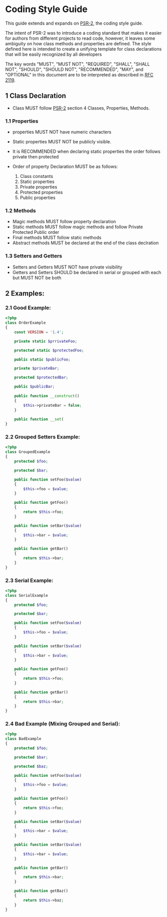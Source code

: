 # Coding Style Guide

This guide extends and expands on [PSR-2][], the coding style guide.

The intent of PSR-2 was to introduce a coding standard that makes it easier for
authors from different projects to read code, however, it leaves some ambiguity on how 
class methods and properties are defined.  The style defined here is intended 
to create a unifying template for class declarations that will be easily recognized 
by all developers 

The key words "MUST", "MUST NOT", "REQUIRED", "SHALL", "SHALL NOT", "SHOULD",
"SHOULD NOT", "RECOMMENDED", "MAY", and "OPTIONAL" in this document are to be
interpreted as described in [RFC 2119][].

[RFC 2119]: http://www.ietf.org/rfc/rfc2119.txt
[PSR-2]: https://github.com/php-fig/fig-standards/blob/master/accepted/PSR-2-coding-style-guide.md

## 1 Class Declaration 

- Class MUST follow [PSR-2][] section 4 Classes, Properties, Methods.

### 1.1 Properties

- properties MUST NOT have numeric characters
- Static properties MUST NOT be publicly visible. 
- It is RECOMMENDED when declaring static properties the order follows private then protected
- Order of property Declaration MUST be as follows:

    1. Class constants
    2. Static properties 
    3. Private properties 
    4. Protected properties 
    5. Public properties 

### 1.2 Methods

- Magic methods MUST follow property declaration 
- Static methods MUST follow magic methods and follow Private Protected Public order
- Final methods MUST follow static methods
- Abstract methods MUST be declared at the end of the class declration  

### 1.3 Setters and Getters

- Setters and Getters MUST NOT have private visibility
- Getters and Setters SHOULD be declared in serial or grouped with each but MUST NOT be both 

## 2 Examples:

### 2.1 Good Example:
```php
<?php
class OrderExample
{
    const VERSION = '1.4';

    private static $prrivateFoo;

    protected static $protectedFoo;

    public static $publicFoo;

    private $privateBar;

    protected $protectedBar;

    public $publicBar;
    
    public function __construct()
    {
        $this->privateBar = false;
    }
    
    public function __set(
}

```

### 2.2 Grouped Setters Example:
```php
<?php
class GroupedExample 
{
    protected $foo;

    protected $bar;

    public function setFoo($value)
    {
        $this->foo = $value;
    }

    public function getFoo()
    {
        return $this->foo;
    }

    public function setBar($value)
    {
        $this->bar = $value;
    }

    public function getBar()
    {
        return $this->bar;
    }
}
```

### 2.3 Serial Example:
```php
<?php
class SerialExample 
{
    protected $foo;

    protected $bar;

    public function setFoo($value)
    {
        $this->foo = $value;
    }

    public function setBar($value)
    {
        $this->bar = $value;
    }

    public function getFoo()
    {
        return $this->foo;
    }

    public function getBar()
    {
        return $this->bar;
    }
}
```

### 2.4 Bad Example (Mixing Grouped and Serial):
```php
<?php
class BadExample 
{
    protected $foo;

    protected $bar;

    protected $baz;

    public function setFoo($value)
    {
        $this->foo = $value;
    }

    public function getFoo()
    {
        return $this->foo;
    }

    public function setBar($value)
    {
        $this->bar = $value;
    }

    public function setBar($value)
    {
        $this->bar = $value;
    }

    public function getBar()
    {
        return $this->bar;
    }

    public function getBaz()
    {
        return $this->baz;
    }
}
```